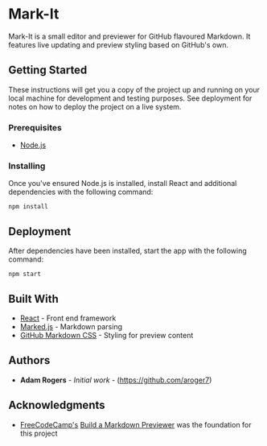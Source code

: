 # Mark-It

Mark-It is a small editor and previewer for GitHub flavoured Markdown. It features live updating and preview styling based on GitHub's own.

## Getting Started

These instructions will get you a copy of the project up and running on your local machine for development and testing purposes. See deployment for notes on how to deploy the project on a live system.

### Prerequisites

* [Node.js](https://nodejs.org)

### Installing

Once you've ensured Node.js is installed, install React and additional dependencies with the following command:

```
npm install
```

## Deployment

After dependencies have been installed, start the app with the following command:

```
npm start
```

## Built With

* [React](https://reactjs.org/) - Front end framework
* [Marked.js](https://marked.js.org) - Markdown parsing
* [GitHub Markdown CSS](https://sindresorhus.com/github-markdown-css/) - Styling for preview content

## Authors

* **Adam Rogers** - *Initial work* - (https://github.com/aroger7)

## Acknowledgments

* [FreeCodeCamp's](https://www.freecodecamp.org) [Build a Markdown Previewer](https://www.freecodecamp.org/challenges/build-a-markdown-previewer) was the foundation for this project
